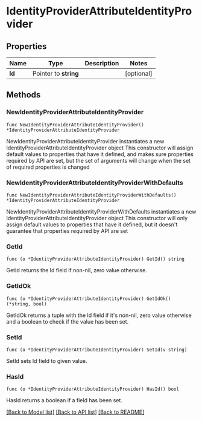 # IdentityProviderAttributeIdentityProvider

## Properties

Name | Type | Description | Notes
------------ | ------------- | ------------- | -------------
**Id** | Pointer to **string** |  | [optional] 

## Methods

### NewIdentityProviderAttributeIdentityProvider

`func NewIdentityProviderAttributeIdentityProvider() *IdentityProviderAttributeIdentityProvider`

NewIdentityProviderAttributeIdentityProvider instantiates a new IdentityProviderAttributeIdentityProvider object
This constructor will assign default values to properties that have it defined,
and makes sure properties required by API are set, but the set of arguments
will change when the set of required properties is changed

### NewIdentityProviderAttributeIdentityProviderWithDefaults

`func NewIdentityProviderAttributeIdentityProviderWithDefaults() *IdentityProviderAttributeIdentityProvider`

NewIdentityProviderAttributeIdentityProviderWithDefaults instantiates a new IdentityProviderAttributeIdentityProvider object
This constructor will only assign default values to properties that have it defined,
but it doesn't guarantee that properties required by API are set

### GetId

`func (o *IdentityProviderAttributeIdentityProvider) GetId() string`

GetId returns the Id field if non-nil, zero value otherwise.

### GetIdOk

`func (o *IdentityProviderAttributeIdentityProvider) GetIdOk() (*string, bool)`

GetIdOk returns a tuple with the Id field if it's non-nil, zero value otherwise
and a boolean to check if the value has been set.

### SetId

`func (o *IdentityProviderAttributeIdentityProvider) SetId(v string)`

SetId sets Id field to given value.

### HasId

`func (o *IdentityProviderAttributeIdentityProvider) HasId() bool`

HasId returns a boolean if a field has been set.


[[Back to Model list]](../README.md#documentation-for-models) [[Back to API list]](../README.md#documentation-for-api-endpoints) [[Back to README]](../README.md)


